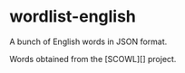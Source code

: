 # wordlist-english

A bunch of English words in JSON format.

Words obtained from the [SCOWL][] project.
